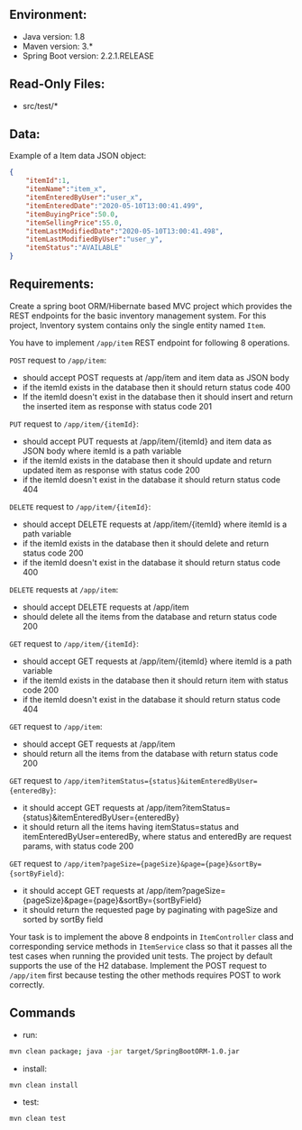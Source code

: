 ## Environment:
- Java version: 1.8
- Maven version: 3.*
- Spring Boot version: 2.2.1.RELEASE

## Read-Only Files:
- src/test/*

## Data:
Example of a Item data JSON object:
```json
{
    "itemId":1,
    "itemName":"item_x",
    "itemEnteredByUser":"user_x",
    "itemEnteredDate":"2020-05-10T13:00:41.499",
    "itemBuyingPrice":50.0,
    "itemSellingPrice":55.0,
    "itemLastModifiedDate":"2020-05-10T13:00:41.498",
    "itemLastModifiedByUser":"user_y",
    "itemStatus":"AVAILABLE"
}
```

## Requirements:
Create a spring boot ORM/Hibernate based MVC project which provides the REST endpoints for the basic inventory management system. For this project, Inventory system contains only the single entity named `Item`.

You have to implement `/app/item` REST endpoint for following 8 operations.

`POST` request to `/app/item`:

* should accept POST requests at /app/item and item data as JSON body
* if the itemId exists in the database then it should return status code 400
* If the itemId doesn't exist in the database then it should insert and return the inserted item as response with status code 201
 
`PUT` request to `/app/item/{itemId}`:

* should accept PUT requests at /app/item/{itemId} and item data as JSON body where itemId is a path variable
* if the itemId exists in the database then it should update and return updated item as response with status code 200
* if the itemId doesn't exist in the database it should return status code 404

`DELETE` request to `/app/item/{itemId}`:

* should accept DELETE requests at /app/item/{itemId} where itemId is a path variable
* if the itemId exists in the database then it should delete and return status code 200
* if the itemId doesn't exist in the database it should return status code 400
 
`DELETE` requests at `/app/item`:

* should accept DELETE requests at /app/item
* should delete all the items from the database and return status code 200

`GET` request to `/app/item/{itemId}`:

* should accept GET requests at /app/item/{itemId} where itemId is a path variable
* if the itemId exists in the database then it should return item with status code 200
* if the itemId doesn't exist in the database it should return status code 404

`GET` request to `/app/item`:

* should accept GET requests at /app/item
* should return all the items from the database with return status code 200

`GET` request to `/app/item?itemStatus={status}&itemEnteredByUser={enteredBy}`:

* it should accept GET requests at /app/item?itemStatus={status}&itemEnteredByUser={enteredBy}
* it should return all the items having itemStatus=status and itemEnteredByUser=enteredBy, where status and enteredBy are request params, with status code 200
 
`GET` request to `/app/item?pageSize={pageSize}&page={page}&sortBy={sortByField}`:

* it should accept GET requests at /app/item?pageSize={pageSize}&page={page}&sortBy={sortByField}
* it should return the requested page by paginating with pageSize and sorted by sortBy field

Your task is to implement the above 8 endpoints in `ItemController` class and corresponding service methods in `ItemService` class so that it passes all the test cases when running the provided unit tests. The project by default supports the use of the H2 database. Implement the POST request to `/app/item` first because testing the other methods requires POST to work correctly.

## Commands
- run: 
```bash
mvn clean package; java -jar target/SpringBootORM-1.0.jar
```
- install: 
```bash
mvn clean install
```
- test: 
```bash
mvn clean test
```
